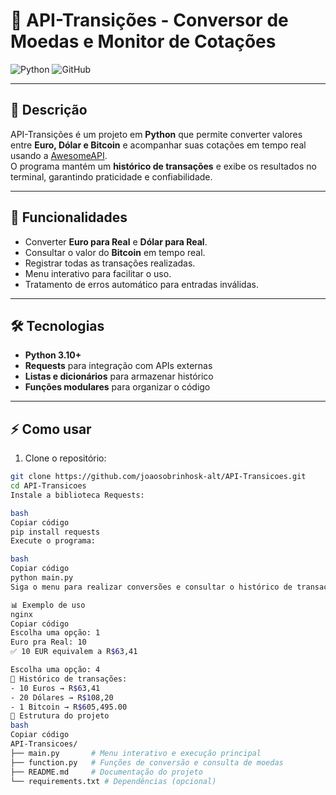 # 💱 API-Transições - Conversor de Moedas e Monitor de Cotações

![Python](https://img.shields.io/badge/Python-3.10+-blue)
![GitHub](https://img.shields.io/badge/GitHub-API%20Project-green)

---

## 🔹 Descrição
API-Transições é um projeto em **Python** que permite converter valores entre **Euro, Dólar e Bitcoin** e acompanhar suas cotações em tempo real usando a [AwesomeAPI](https://docs.awesomeapi.com.br/api-de-moedas).  
O programa mantém um **histórico de transações** e exibe os resultados no terminal, garantindo praticidade e confiabilidade.

---

## 🚀 Funcionalidades
- Converter **Euro para Real** e **Dólar para Real**.  
- Consultar o valor do **Bitcoin** em tempo real.  
- Registrar todas as transações realizadas.  
- Menu interativo para facilitar o uso.  
- Tratamento de erros automático para entradas inválidas.  

---

## 🛠 Tecnologias
- **Python 3.10+**  
- **Requests** para integração com APIs externas  
- **Listas e dicionários** para armazenar histórico  
- **Funções modulares** para organizar o código  

---

## ⚡ Como usar
1. Clone o repositório:  
```bash
git clone https://github.com/joaosobrinhosk-alt/API-Transicoes.git
cd API-Transicoes
Instale a biblioteca Requests:

bash
Copiar código
pip install requests
Execute o programa:

bash
Copiar código
python main.py
Siga o menu para realizar conversões e consultar o histórico de transações.

📊 Exemplo de uso
nginx
Copiar código
Escolha uma opção: 1
Euro pra Real: 10
✅ 10 EUR equivalem a R$63,41

Escolha uma opção: 4
📜 Histórico de transações:
- 10 Euros → R$63,41
- 20 Dólares → R$108,20
- 1 Bitcoin → R$605,495.00
📂 Estrutura do projeto
bash
Copiar código
API-Transicoes/
├── main.py       # Menu interativo e execução principal
├── function.py   # Funções de conversão e consulta de moedas
├── README.md     # Documentação do projeto
└── requirements.txt # Dependências (opcional)
